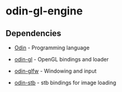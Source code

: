 # odin-gl-engine

## Dependencies

* [Odin](https://github.com/odin-lang/Odin) - Programming language

* [odin-gl](https://github.com/vassvik/odin-gl) - OpenGL bindings and loader

* [odin-glfw](https://github.com/vassvik/odin-glfw) - Windowing and input

* [odin-stb](https://github.com/vassvik/odin-stb) - stb bindings for image loading
